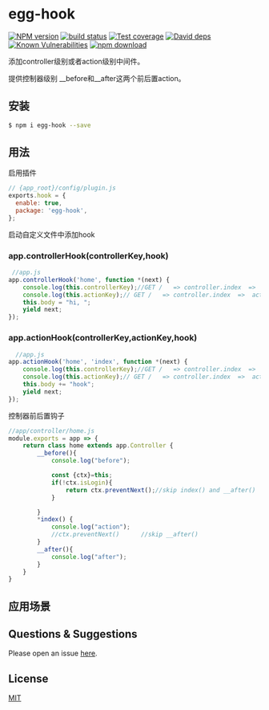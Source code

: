 # egg-hook

[![NPM version][npm-image]][npm-url]
[![build status][travis-image]][travis-url]
[![Test coverage][codecov-image]][codecov-url]
[![David deps][david-image]][david-url]
[![Known Vulnerabilities][snyk-image]][snyk-url]
[![npm download][download-image]][download-url]

[npm-image]: https://img.shields.io/npm/v/egg-hook.svg?style=flat-square
[npm-url]: https://npmjs.org/package/egg-hook
[travis-image]: https://img.shields.io/travis/eggjs/egg-hook.svg?style=flat-square
[travis-url]: https://travis-ci.org/eggjs/egg-hook
[codecov-image]: https://img.shields.io/codecov/c/github/eggjs/egg-hook.svg?style=flat-square
[codecov-url]: https://codecov.io/github/eggjs/egg-hook?branch=master
[david-image]: https://img.shields.io/david/eggjs/egg-hook.svg?style=flat-square
[david-url]: https://david-dm.org/eggjs/egg-hook
[snyk-image]: https://snyk.io/test/npm/egg-hook/badge.svg?style=flat-square
[snyk-url]: https://snyk.io/test/npm/egg-hook
[download-image]: https://img.shields.io/npm/dm/egg-hook.svg?style=flat-square
[download-url]: https://npmjs.org/package/egg-hook

添加controller级别或者action级别中间件。

提供控制器级别 __before和__after这两个前后置action。

## 安装

```bash
$ npm i egg-hook --save
```

## 用法
启用插件

```js
// {app_root}/config/plugin.js
exports.hook = {
  enable: true,
  package: 'egg-hook',
};
```

启动自定义文件中添加hook
### app.controllerHook(controllerKey,hook)

```js
 //app.js
app.controllerHook('home', function *(next) {
    console.log(this.controllerKey);//GET /   => controller.index  =>  controllerKey=>"home"
    console.log(this.actionKey);// GET /   => controller.index  =>  actionKey="index"
    this.body = "hi, ";
    yield next;
});
```

### app.actionHook(controllerKey,actionKey,hook)


```javascript
  //app.js
app.actionHook('home', 'index', function *(next) {
    console.log(this.controllerKey);//GET /   => controller.index  =>  controllerKey=>"home"
    console.log(this.actionKey);// GET /   => controller.index  =>  actionKey="index"
    this.body += "hook";
    yield next;
});
```

控制器前后置钩子

```javascript
//app/controller/home.js
module.exports = app => {
    return class home extends app.Controller {
        __before(){
            console.log("before");

            const {ctx}=this;
            if(!ctx.isLogin){
                return ctx.preventNext();//skip index() and __after()
            }

        }
        *index() {
            console.log("action");
            //ctx.preventNext()      //skip __after()
        }
        __after(){
            console.log("after");
        }
    }
}
```
## 应用场景


<!--
## 配置

```js
// {app_root}/config/config.default.js
exports.hook = {
};
```

see [config/config.default.js](config/config.default.js) for more detail.
 -->
<!-- ## Example  -->

<!-- example here -->

## Questions & Suggestions

Please open an issue [here](https://github.com/eggjs/egg/issues).

## License

[MIT](LICENSE)

